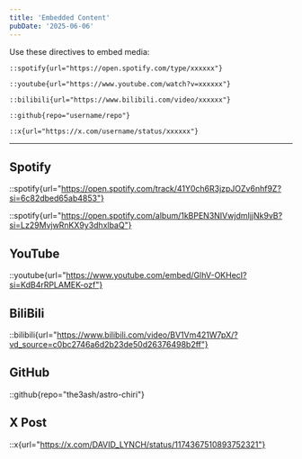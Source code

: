 ```yaml
---
title: 'Embedded Content'
pubDate: '2025-06-06'
---
```


Use these directives to embed media:

```
::spotify{url="https://open.spotify.com/type/xxxxxx"}

::youtube{url="https://www.youtube.com/watch?v=xxxxxx"}

::bilibili{url="https://www.bilibili.com/video/xxxxxx"}

::github{repo="username/repo"}

::x{url="https://x.com/username/status/xxxxxx"}
```

---

## Spotify

::spotify{url="https://open.spotify.com/track/41Y0ch6R3jzpJOZv6nhf9Z?si=6c82dbed65ab4853"}

::spotify{url="https://open.spotify.com/album/1kBPEN3NIVwjdmIjjNk9vB?si=Lz29MvjwRnKX9y3dhxlbaQ"}

## YouTube

::youtube{url="https://www.youtube.com/embed/GlhV-OKHecI?si=KdB4rRPLAMEK-ozf"}

## BiliBili

::bilibili{url="https://www.bilibili.com/video/BV1Vm421W7pX/?vd_source=c0bc2746a6d2b23de50d26376498b2ff"}

## GitHub

::github{repo="the3ash/astro-chiri"}

## X Post

::x{url="https://x.com/DAVID_LYNCH/status/1174367510893752321"}
